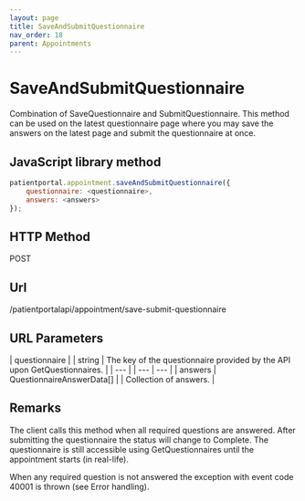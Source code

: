 ```yaml
---
layout: page
title: SaveAndSubmitQuestionnaire
nav_order: 18
parent: Appointments
---
```


# SaveAndSubmitQuestionnaire

Combination of SaveQuestionnaire and SubmitQuestionnaire. This method can be used on the latest questionnaire page where you may save the answers on the latest page and submit the questionnaire at once.

## JavaScript library method

```javascript
patientportal.appointment.saveAndSubmitQuestionnaire({
    questionnaire: <questionnaire>,
    answers: <answers>
});
```

## HTTP Method

POST

## ****Url****

/patientportalapi/appointment/save-submit-questionnaire

## URL Parameters

| questionnaire |     | string | The key of the questionnaire provided by the API upon GetQuestionnaires. |
| --- |     | --- | --- |
| answers | QuestionnaireAnswerData\[\] |     | Collection of answers. |

## Remarks

The client calls this method when all required questions are answered. After submitting the questionnaire the status will change to Complete. The questionnaire is still accessible using GetQuestionnaires until the appointment starts (in real-life).

When any required question is not answered the exception with event code 40001 is thrown (see Error handling).
